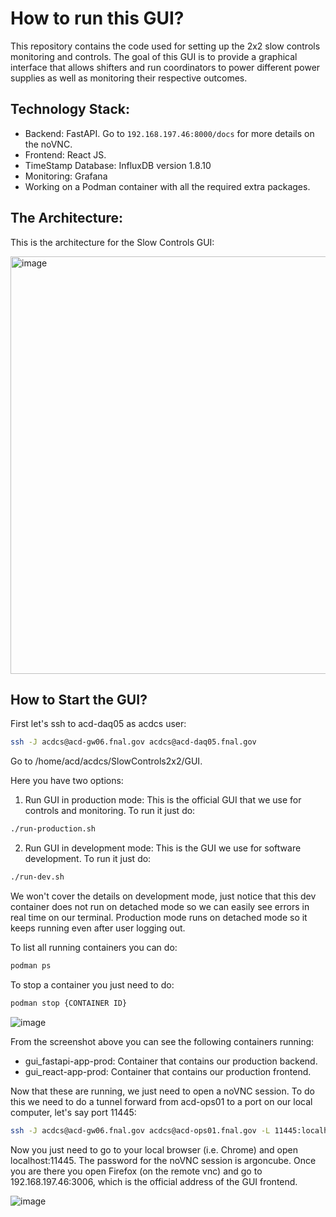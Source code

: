 # How to run this GUI?
This repository contains the code used for setting up the 2x2 slow controls monitoring and controls. The goal of this GUI is to provide a graphical interface that allows shifters and run coordinators to power different power supplies as well as monitoring their respective outcomes.

## Technology Stack:

- Backend: FastAPI. Go to `192.168.197.46:8000/docs` for more details on the noVNC.
- Frontend: React JS.
- TimeStamp Database: InfluxDB version 1.8.10
- Monitoring: Grafana
- Working on a Podman container with all the required extra packages.

## The Architecture:

This is the architecture for the Slow Controls GUI:

<img width="668" alt="image" src="https://github.com/DUNE/2x2_Slow_Controls/assets/34606228/ed7319db-f185-44a1-8e65-71a036a768d8">

## How to Start the GUI?
First let's ssh to acd-daq05 as acdcs user:

```bash
ssh -J acdcs@acd-gw06.fnal.gov acdcs@acd-daq05.fnal.gov
```
Go to /home/acd/acdcs/SlowControls2x2/GUI.

Here you have two options:

1. Run GUI in production mode: This is the official GUI that we use for controls and monitoring. To run it just do:

```bash
./run-production.sh
```   
2. Run GUI in development mode: This is the GUI we use for software development. To run it just do:
```bash
./run-dev.sh
```

We won't cover the details on development mode, just notice that this dev container does not run on detached mode so we can easily see errors in real time on our terminal. Production mode runs on detached mode so it keeps running even after user logging out.

To list all running containers you can do:

```bash
podman ps
```

To stop a container you just need to do:

```bash
podman stop {CONTAINER ID}
```

![image](https://github.com/DUNE/2x2_Slow_Controls/assets/34606228/67161b77-7e86-4f93-b030-04d19161daea)

From the screenshot above you can see the following containers running:

- gui_fastapi-app-prod: Container that contains our production backend.
- gui_react-app-prod: Container that contains our production frontend.

Now that these are running, we just need to open a noVNC session. To do this we need to do a tunnel forward from acd-ops01 to a port on our local computer, let's say port 11445:

```bash
ssh -J acdcs@acd-gw06.fnal.gov acdcs@acd-ops01.fnal.gov -L 11445:localhost:443
```

Now you just need to go to your local browser (i.e. Chrome) and open localhost:11445. The password for the noVNC session is argoncube. Once you are there you open Firefox (on the remote vnc) and go to 192.168.197.46:3006, which is the official address of the GUI frontend.

![image](https://github.com/DUNE/2x2_Slow_Controls/assets/34606228/71b02bae-99d2-48f9-aad6-66f4051c9a88)


